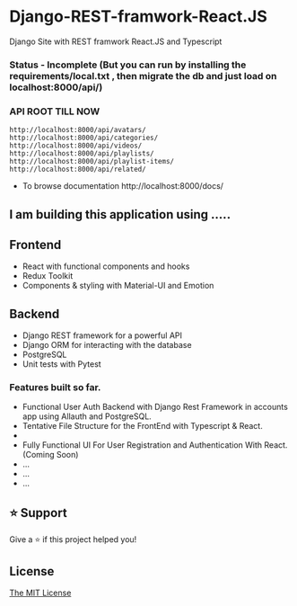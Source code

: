 # Django-REST-framwork-React.JS

Django Site with REST framwork React.JS and Typescript

### Status - Incomplete (But you can run by installing the requirements/local.txt , then migrate the db and just load on localhost:8000/api/)

### API ROOT TILL NOW

    http://localhost:8000/api/avatars/
    http://localhost:8000/api/categories/
    http://localhost:8000/api/videos/
    http://localhost:8000/api/playlists/
    http://localhost:8000/api/playlist-items/
    http://localhost:8000/api/related/

- To browse documentation
  http://localhost:8000/docs/

## I am building this application using .....

## Frontend

- React with functional components and hooks
- Redux Toolkit
- Components & styling with Material-UI and Emotion

## Backend

- Django REST framework for a powerful API
- Django ORM for interacting with the database
- PostgreSQL
- Unit tests with Pytest

### Features built so far.

- Functional User Auth Backend with Django Rest Framework in accounts app using Allauth and PostgreSQL.
- Tentative File Structure for the FrontEnd with Typescript & React.
-
- Fully Functional UI For User Registration and Authentication With React.(Coming Soon)
- ...
- ...
- ...

## ⭐️ Support

Give a ⭐️ if this project helped you!

## License

[The MIT License](LICENSE)

